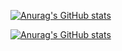 [![Anurag's GitHub stats](https://github-readme-stats.vercel.app/api?username=0-sv)](https://github.com/anuraghazra/github-readme-stats)

[![Anurag's GitHub stats](https://github-readme-stats.vercel.app/api?username=0-sv)](https://github.com/anuraghazra/github-readme-stats)
